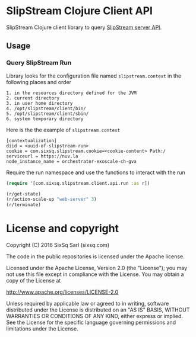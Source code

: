 # SlipStream Clojure Client API

SlipStream Clojure client library to query [SlipStream server API][ss-api].

## Usage

### Query SlipStream Run

Library looks for the configuration file named `slipstream.context` in the following places
and order

```
1. in the resources directory defined for the JVM
2. current directory
3. in user home directory
4. /opt/slipstream/client/bin/
5. /opt/slipstream/client/sbin/
6. system temporary directory

```

Here is the the example of `slipstream.context`

```
[contextualization]
diid = <uuid-of-slipstream-run>
cookie = com.sixsq.slipstream.cookie=<cookie-content> Path:/
serviceurl = https://nuv.la
node_instance_name = orchestrator-exoscale-ch-gva
```

Require the run namespace and use the functions to interact with the run

```clojure
(require '[com.sixsq.slipstream.client.api.run :as r])

(r/get-state)
(r/action-scale-up "web-server" 3)
(r/terminate)
```

# License and copyright

Copyright (C) 2016 SixSq Sarl (sixsq.com)

The code in the public repositories is licensed under the Apache
license.

Licensed under the Apache License, Version 2.0 (the "License"); you
may not use this file except in compliance with the License.  You may
obtain a copy of the License at

http://www.apache.org/licenses/LICENSE-2.0

Unless required by applicable law or agreed to in writing, software
distributed under the License is distributed on an "AS IS" BASIS,
WITHOUT WARRANTIES OR CONDITIONS OF ANY KIND, either express or
implied.  See the License for the specific language governing
permissions and limitations under the License.

[ss-api]: http://ssapi.sixsq.com/

